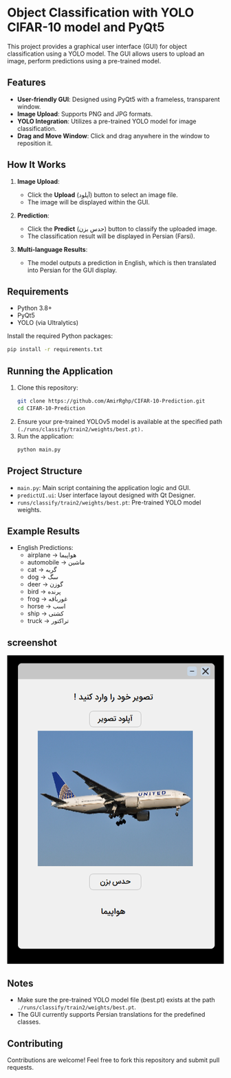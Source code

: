 # Object Classification with YOLO CIFAR-10 model and PyQt5

This project provides a graphical user interface (GUI) for object classification using a YOLO model. The GUI allows users to upload an image, perform predictions using a pre-trained model.

## Features

- **User-friendly GUI**: Designed using PyQt5 with a frameless, transparent window.
- **Image Upload**: Supports PNG and JPG formats.
- **YOLO Integration**: Utilizes a pre-trained YOLO model for image classification.
- **Drag and Move Window**: Click and drag anywhere in the window to reposition it.

## How It Works

1. **Image Upload**:
   - Click the **Upload** (آپلود) button to select an image file.
   - The image will be displayed within the GUI.

2. **Prediction**:
   - Click the **Predict** (حدس بزن) button to classify the uploaded image.
   - The classification result will be displayed in Persian (Farsi).

3. **Multi-language Results**:
   - The model outputs a prediction in English, which is then translated into Persian for the GUI display.

## Requirements

- Python 3.8+
- PyQt5
- YOLO (via Ultralytics)

Install the required Python packages:
```bash
pip install -r requirements.txt
```
## Running the Application
1. Clone this repository:
   ```bash
   git clone https://github.com/AmirRghp/CIFAR-10-Prediction.git
   cd CIFAR-10-Prediction
   ```
2. Ensure your pre-trained YOLOv5 model is available at the specified path `(./runs/classify/train2/weights/best.pt).`
3. Run the application:
   ```bash
   python main.py
   ```
## Project Structure
   - `main.py`: Main script containing the application logic and GUI.
   - `predictUI.ui`: User interface layout designed with Qt Designer.
   - `runs/classify/train2/weights/best.pt`: Pre-trained YOLO model weights.

## Example Results
   - English Predictions:
     - airplane → هواپیما
     - automobile → ماشین
     - cat → گربه
     - dog → سگ
     - deer → گوزن
     - bird → پرنده
     - frog → غورباقه
     - horse → اسب
     - ship → کشتی
     - truck → تراکتور

## screenshot

![App Screenshot](screenshots/AppPic.png)

## Notes
   - Make sure the pre-trained YOLO model file (best.pt) exists at the path `./runs/classify/train2/weights/best.pt`.
   - The GUI currently supports Persian translations for the predefined classes.

## Contributing
Contributions are welcome! Feel free to fork this repository and submit pull requests.
